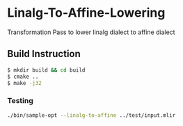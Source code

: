 # Linalg-To-Affine-Lowering
Transformation Pass to lower linalg dialect to affine dialect

## Build Instruction 
```bash
$ mkdir build && cd build 
$ cmake ..
$ make -j32
```
### Testing 
```bash
./bin/sample-opt --linalg-to-affine ../test/input.mlir
```
